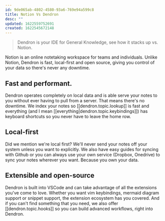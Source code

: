 ```yaml
---
id: 9de065ab-4802-4580-93a6-769e94a599c8
title: Notion Vs Dendron
desc: ""
updated: 1622559752691
created: 1622545672148
---
```


> Dendron is your IDE for General Knowledge, see how it stacks up vs. Notion.

Notion is an online notetaking workspace for teams and individuals. Unlike Notion, Dendron is fast, local-first and open source, giving you control of your data so there's never any downtime.

## Fast and performant.

Dendron operates completely on local data and is able serve your notes to you without ever having to pull from a server. That means there's no downtime. We index your notes so [[dendron.topic.lookup]] is fast and everything (and I mean [[everything|dendron.topic.keybindings]]) has keyboard shortcuts so you never have to leave the home row.

## Local-first

Did we mention we're local first? We'll never send your notes off your system unless you want to explicitly. We also have easy guides for syncing with Github or you can always use your own service (Dropbox, Onedrive) to sync your notes wherever you want. Because you own your data.

## Extensible and open-source

Dendron is built into VSCode and can take advantage of all the extensions you've come to love. Whether you want vim keybindings, mermaid diagram support or snippet support, the extension ecosystem has you covered. And if you can't find something that you need, we also offer [[dendron.topic.hooks]] so you can build advanced workflows, right into Dendron.
